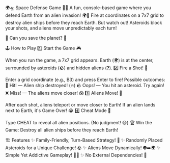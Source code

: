 🌍🛸 Space Defense Game 🚀💥
A fun, console-based game where you defend Earth from an alien invasion! 🌍💫
Fire at coordinates on a 7x7 grid to destroy alien ships before they reach Earth. But watch out!
Asteroids block your shots, and aliens move unpredictably each turn!

🎯 Can you save the planet? 🎯

🕹️ How to Play
1️⃣ Start the Game 🎮

When you run the game, a 7x7 grid appears.
Earth (🌍) is at the center, surrounded by asteroids (🪨) and hidden aliens (❓).
2️⃣ Fire a Shot! 🔫

Enter a grid coordinate (e.g., B3) and press Enter to fire!
Possible outcomes:
🎯 Hit! — Alien ship destroyed! (🔥)
🪨 Oops! — You hit an asteroid. Try again!
❌ Miss! — The aliens move closer! 😱
3️⃣ Aliens Move! 👾

After each shot, aliens teleport or move closer to Earth!
If an alien lands next to Earth, it's Game Over! 😭
4️⃣ Cheat Mode 🤫

Type CHEAT to reveal all alien positions. (No judgment! 😆)
🏆 Win the Game: Destroy all alien ships before they reach Earth!

🏗️ Features
✨ Family-Friendly, Turn-Based Strategy! 🎲
✨ Randomly Placed Asteroids for a Unique Challenge! 🪨
✨ Aliens Move Dynamically! 👽➡️🌍
✨ Simple Yet Addictive Gameplay! 🔄💡
✨ No External Dependencies! 🐍
